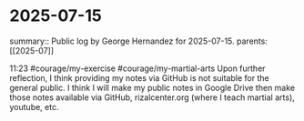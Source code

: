 #  2025-07-15

summary:: Public log by George Hernandez for 2025-07-15.
parents: [[2025-07]]

11:23 #courage/my-exercise #courage/my-martial-arts Upon further reflection, I think providing my notes via GitHub is not suitable for the general public. I think I will make my public notes in Google Drive then make those notes available via GitHub,  rizalcenter.org (where I teach martial arts), youtube, etc.
